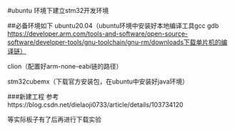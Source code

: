 #ubuntu 环境下建立stm32开发环境

##必备环境如下
ubuntu20.04（ubuntu环境中安装好本地编译工具gcc gdb https://developer.arm.com/tools-and-software/open-source-software/developer-tools/gnu-toolchain/gnu-rm/downloads下载单片机的编译链）  
 
clion（配置好arm-none-eabi链的路径） 

stm32cubemx（下载官方安装包，在ubuntu中安装好java环境）
 
###新建工程
参考https://blog.csdn.net/dielaoji0733/article/details/103734120

等实际板子有了后再进行下载实验